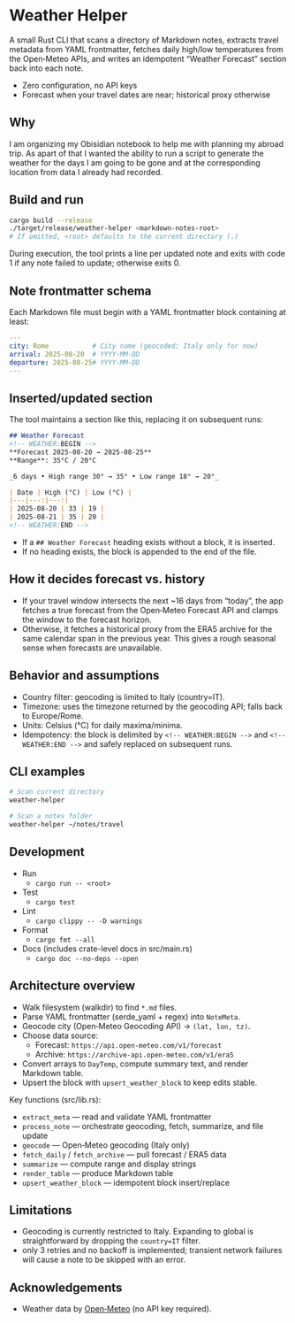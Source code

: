 # Weather Helper

A small Rust CLI that scans a directory of Markdown notes, extracts travel metadata from YAML frontmatter, fetches daily high/low temperatures from the Open‑Meteo APIs, and writes an idempotent “Weather Forecast” section back into each note.

- Zero configuration, no API keys
- Forecast when your travel dates are near; historical proxy otherwise

## Why

I am organizing my Obisidian notebook to help me with planning my abroad trip. As apart of that I wanted the ability to run a script to generate the weather for the days I am going to be gone and at the corresponding location from data I already had recorded.

## Build and run

```bash
cargo build --release
./target/release/weather-helper <markdown-notes-root>
# If omitted, <root> defaults to the current directory (.)
```

During execution, the tool prints a line per updated note and exits with code 1 if any note failed to update; otherwise exits 0.

## Note frontmatter schema

Each Markdown file must begin with a YAML frontmatter block containing at least:

```yaml
---
city: Rome           # City name (geocoded; Italy only for now)
arrival: 2025-08-20  # YYYY-MM-DD
departure: 2025-08-25# YYYY-MM-DD
---
```

## Inserted/updated section

The tool maintains a section like this, replacing it on subsequent runs:

```markdown
## Weather Forecast
<!-- WEATHER:BEGIN -->
**Forecast 2025-08-20 → 2025-08-25**
**Range**: 35°C / 20°C

_6 days • High range 30° → 35° • Low range 18° → 20°_

| Date | High (°C) | Low (°C) |
|---|---:|---:|
| 2025-08-20 | 33 | 19 |
| 2025-08-21 | 35 | 20 |
<!-- WEATHER:END -->
```

- If a `## Weather Forecast` heading exists without a block, it is inserted.
- If no heading exists, the block is appended to the end of the file.

## How it decides forecast vs. history

- If your travel window intersects the next ~16 days from “today”, the app fetches a true forecast from the Open‑Meteo Forecast API and clamps the window to the forecast horizon.
- Otherwise, it fetches a historical proxy from the ERA5 archive for the same calendar span in the previous year. This gives a rough seasonal sense when forecasts are unavailable.

## Behavior and assumptions

- Country filter: geocoding is limited to Italy (country=IT).
- Timezone: uses the timezone returned by the geocoding API; falls back to Europe/Rome.
- Units: Celsius (°C) for daily maxima/minima.
- Idempotency: the block is delimited by `<!-- WEATHER:BEGIN -->` and `<!-- WEATHER:END -->` and safely replaced on subsequent runs.

## CLI examples

```bash
# Scan current directory
weather-helper

# Scan a notes folder
weather-helper ~/notes/travel
```

## Development

- Run
  - `cargo run -- <root>`
- Test
  - `cargo test`
- Lint
  - `cargo clippy -- -D warnings`
- Format
  - `cargo fmt --all`
- Docs (includes crate-level docs in src/main.rs)
  - `cargo doc --no-deps --open`

## Architecture overview

- Walk filesystem (walkdir) to find `*.md` files.
- Parse YAML frontmatter (serde_yaml + regex) into `NoteMeta`.
- Geocode city (Open‑Meteo Geocoding API) → `(lat, lon, tz)`.
- Choose data source:
  - Forecast: `https://api.open-meteo.com/v1/forecast`
  - Archive: `https://archive-api.open-meteo.com/v1/era5`
- Convert arrays to `DayTemp`, compute summary text, and render Markdown table.
- Upsert the block with `upsert_weather_block` to keep edits stable.

Key functions (src/lib.rs):
- `extract_meta` — read and validate YAML frontmatter
- `process_note` — orchestrate geocoding, fetch, summarize, and file update
- `geocode` — Open‑Meteo geocoding (Italy only)
- `fetch_daily` / `fetch_archive` — pull forecast / ERA5 data
- `summarize` — compute range and display strings
- `render_table` — produce Markdown table
- `upsert_weather_block` — idempotent block insert/replace

## Limitations

- Geocoding is currently restricted to Italy. Expanding to global is straightforward by dropping the `country=IT` filter.
- only 3 retries and no backoff is implemented; transient network failures will cause a note to be skipped with an error.

## Acknowledgements

- Weather data by [Open‑Meteo](https://open-meteo.com/) (no API key required).
